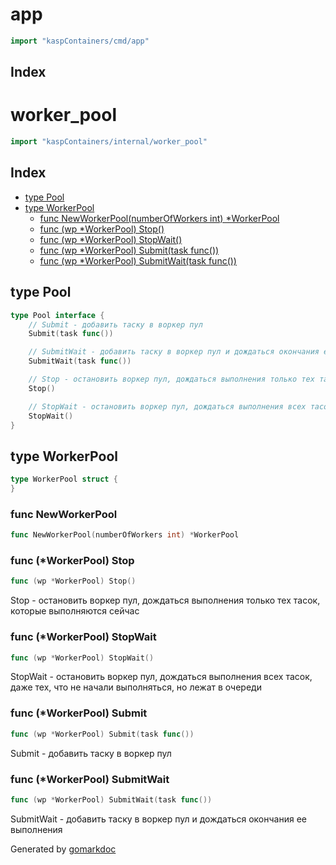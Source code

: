 <!-- Code generated by gomarkdoc. DO NOT EDIT -->

# app

```go
import "kaspContainers/cmd/app"
```

## Index



# worker\_pool

```go
import "kaspContainers/internal/worker_pool"
```

## Index

- [type Pool](<#Pool>)
- [type WorkerPool](<#WorkerPool>)
  - [func NewWorkerPool\(numberOfWorkers int\) \*WorkerPool](<#NewWorkerPool>)
  - [func \(wp \*WorkerPool\) Stop\(\)](<#WorkerPool.Stop>)
  - [func \(wp \*WorkerPool\) StopWait\(\)](<#WorkerPool.StopWait>)
  - [func \(wp \*WorkerPool\) Submit\(task func\(\)\)](<#WorkerPool.Submit>)
  - [func \(wp \*WorkerPool\) SubmitWait\(task func\(\)\)](<#WorkerPool.SubmitWait>)


<a name="Pool"></a>
## type Pool



```go
type Pool interface {
    // Submit - добавить таску в воркер пул
    Submit(task func())

    // SubmitWait - добавить таску в воркер пул и дождаться окончания ее выполнения
    SubmitWait(task func())

    // Stop - остановить воркер пул, дождаться выполнения только тех тасок, которые выполняются сейчас
    Stop()

    // StopWait - остановить воркер пул, дождаться выполнения всех тасок, даже тех, что не начали выполняться, но лежат в очереди
    StopWait()
}
```

<a name="WorkerPool"></a>
## type WorkerPool



```go
type WorkerPool struct {
}
```

<a name="NewWorkerPool"></a>
### func NewWorkerPool

```go
func NewWorkerPool(numberOfWorkers int) *WorkerPool
```



<a name="WorkerPool.Stop"></a>
### func \(\*WorkerPool\) Stop

```go
func (wp *WorkerPool) Stop()
```

Stop \- остановить воркер пул, дождаться выполнения только тех тасок, которые выполняются сейчас

<a name="WorkerPool.StopWait"></a>
### func \(\*WorkerPool\) StopWait

```go
func (wp *WorkerPool) StopWait()
```

StopWait \- остановить воркер пул, дождаться выполнения всех тасок, даже тех, что не начали выполняться, но лежат в очереди

<a name="WorkerPool.Submit"></a>
### func \(\*WorkerPool\) Submit

```go
func (wp *WorkerPool) Submit(task func())
```

Submit \- добавить таску в воркер пул

<a name="WorkerPool.SubmitWait"></a>
### func \(\*WorkerPool\) SubmitWait

```go
func (wp *WorkerPool) SubmitWait(task func())
```

SubmitWait \- добавить таску в воркер пул и дождаться окончания ее выполнения

Generated by [gomarkdoc](<https://github.com/princjef/gomarkdoc>)

